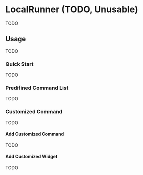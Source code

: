 # LocalRunner (TODO, Unusable)

TODO

## Usage

TODO

### Quick Start

TODO

### Predifined Command List

TODO

### Customized Command

TODO

#### Add Customized Command

TODO

#### Add Customized Widget

TODO